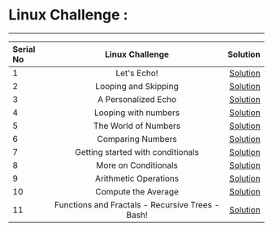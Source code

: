  # Linux Challenge :
-----------------------------------------

| Serial No     | Linux Challenge                           | Solution                     |
| :------------ |:----------------------------------------:| ----------------------------:|
| 1             |  Let's Echo!					           |  <a href="https://github.com/Kiranwaghmare123/Hackerrank-Challenges/blob/main/Linux/L1Echo.sh">Solution</a> | 
| 2             |  Looping and Skipping			       	   |  <a href="https://github.com/Kiranwaghmare123/Hackerrank-Challenges/blob/main/Linux/L2Looping.sh">Solution</a> |
| 3             |  A Personalized Echo             		   |  <a href="https://github.com/Kiranwaghmare123/Hackerrank-Challenges/blob/main/Linux/L3PersonalizedEcho.sh">Solution</a> |
| 4             |  Looping with numbers                    |  <a href="https://github.com/Kiranwaghmare123/Hackerrank-Challenges/blob/main/Linux/L4LoopingNumbers.sh">Solution</a> |
| 5             |  The World of Numbers                    |  <a href="https://github.com/Kiranwaghmare123/Hackerrank-Challenges/blob/main/Linux/L5World.sh">Solution</a> |
| 6             |  Comparing Numbers                       |  <a href="https://github.com/Kiranwaghmare123/Hackerrank-Challenges/blob/main/Linux/L6Comparing.sh">Solution</a> |
| 7             |  Getting started with conditionals       |  <a href="https://github.com/Kiranwaghmare123/Hackerrank-Challenges/blob/main/Linux/L7Conditionals.sh">Solution</a> |
| 8             |  More on Conditionals       			   |  <a href="https://github.com/Kiranwaghmare123/Hackerrank-Challenges/blob/main/Linux/L8MoreConsitionls.sh">Solution</a> |
| 9             |  Arithmetic Operations                   |  <a href="https://github.com/Kiranwaghmare123/Hackerrank-Challenges/blob/main/Linux/L9Arithmetic.sh">Solution</a> |
| 10            |  Compute the Average	                   |  <a href="https://github.com/Kiranwaghmare123/Hackerrank-Challenges/blob/main/Linux/L10Average.sh">Solution</a> |
| 11            |  Functions and Fractals - Recursive Trees - Bash!         |  <a href="https://github.com/Kiranwaghmare123/Hackerrank-Challenges/blob/main/Linux/L11Functions.sh">Solution</a> |
